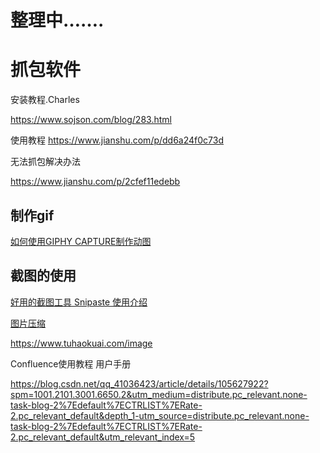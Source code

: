

# 整理中…….



# 抓包软件

安装教程.Charles

https://www.sojson.com/blog/283.html



使用教程
https://www.jianshu.com/p/dd6a24f0c73d


无法抓包解决办法

https://www.jianshu.com/p/2cfef11edebb



##  制作gif

[如何使用GIPHY CAPTURE制作动图](https://zhuanlan.zhihu.com/p/145368811)



## 截图的使用

[好用的截图工具 Snipaste 使用介绍](https://zhuanlan.zhihu.com/p/265804710)



[图片压缩](https://blog.csdn.net/CHENYUFENG1991/article/details/51589676)

https://www.tuhaokuai.com/image



Confluence使用教程 用户手册

https://blog.csdn.net/qq_41036423/article/details/105627922?spm=1001.2101.3001.6650.2&utm_medium=distribute.pc_relevant.none-task-blog-2%7Edefault%7ECTRLIST%7ERate-2.pc_relevant_default&depth_1-utm_source=distribute.pc_relevant.none-task-blog-2%7Edefault%7ECTRLIST%7ERate-2.pc_relevant_default&utm_relevant_index=5